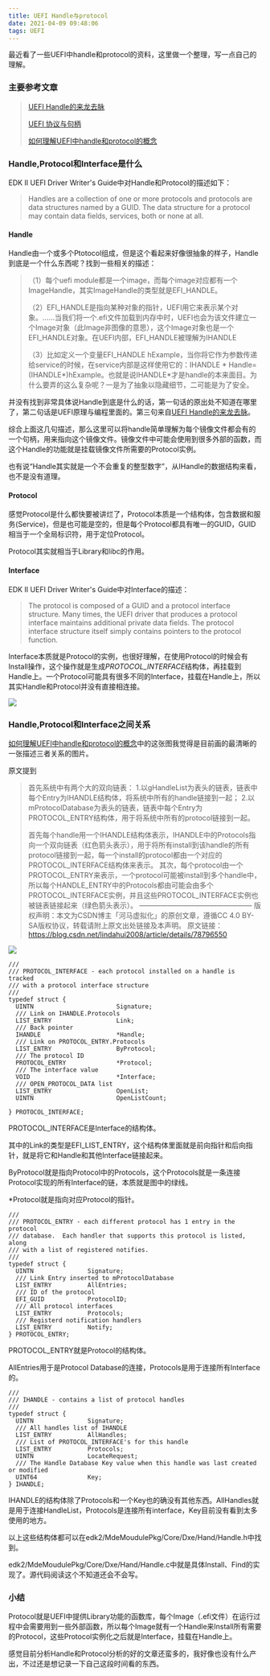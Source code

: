 ```yaml
---
title: UEFI Handle与protocol
date: 2021-04-09 09:48:06
tags: UEFI
---
```


最近看了一些UEFI中handle和protocol的资料，这里做一个整理，写一点自己的理解。

<!--more-->

### 主要参考文章

> [UEFI Handle的来龙去脉](https://harmonyhu.com/2010/11/18/UEFI-Handle/)
>
> [UEFI 协议与句柄](https://blog.csdn.net/robinsongsog/article/details/98849049?spm=1001.2014.3001.5501)
>
> [如何理解UEFI中handle和protocol的概念](https://blog.csdn.net/lindahui2008/article/details/78796550)



### Handle,Protocol和Interface是什么

EDK II UEFI Driver Writer's Guide中对Handle和Protocol的描述如下：

> Handles are a collection of one or more protocols and protocols are data structures named by a GUID. The data structure for a protocol may contain data fields, services, both or none at all.

#### Handle

Handle由一个或多个Ptotocol组成，但是这个看起来好像很抽象的样子，Handle到底是一个什么东西呢？找到一些相关的描述：

> （1）每个uefi module都是一个image，而每个image对应都有一个ImageHandle，其实ImageHandle的类型就是EFI_HANDLE。
>
> （2）EFI_HANDLE是指向某种对象的指针，UEFI用它来表示某个对象。……当我们将一个.efi文件加载到内存中时，UEFI也会为该文件建立一个Image对象（此Image非图像的意思），这个Image对象也是一个EFI_HANDLE对象。在UEFI内部，EFI_HANDLE被理解为IHANDLE
>
> （3）比如定义一个变量EFI_HANDLE hExample，当你将它作为参数传递给service的时候，在service内部是这样使用它的：IHANDLE * Handle=(IHANDLE*)hExample。也就是说IHANDLE*才是handle的本来面目。为什么要弄的这么复杂呢？一是为了抽象以隐藏细节，二可能是为了安全。

并没有找到非常具体说Handle到底是什么的话，第一句话的原出处不知道在哪里了，第二句话是UEFI原理与编程里面的。第三句来自[UEFI Handle的来龙去脉](https://harmonyhu.com/2010/11/18/UEFI-Handle/)。

综合上面这几句描述，那么这里可以将handle简单理解为每个镜像文件都会有的一个句柄，用来指向这个镜像文件。镜像文件中可能会使用到很多外部的函数，而这个Handle的功能就是挂载镜像文件所需要的Protocol实例。

也有说“Handle其实就是一个不会重复的整型数字”，从IHandle的数据结构来看，也不是没有道理。

#### Protocol

感觉Protocol是什么都快要被讲烂了，Protocol本质是一个结构体，包含数据和服务(Service)，但是也可能是空的，但是每个Protocol都具有唯一的GUID，GUID相当于一个全局标识符，用于定位Protocol。

Protocol其实就相当于Library和libc的作用。

#### Interface

EDK II UEFI Driver Writer's Guide中对Interface的描述：

> The protocol is composed of a GUID and a protocol interface structure.
> Many times, the UEFI driver that produces a protocol interface maintains additional private data fields. The protocol interface structure itself simply contains pointers to the protocol function. 

Interface本质就是Protocol的实例，也很好理解，在使用Protocol的时候会有Install操作，这个操作就是生成*PROTOCOL_INTERFACE*结构体，再挂载到Handle上。一个Protocol可能具有很多不同的Interface，挂载在Handle上，所以其实Handle和Protocol并没有直接相连接。

![](image1.jpg)

### Handle,Protocol和Interface之间关系

[如何理解UEFI中handle和protocol的概念](https://blog.csdn.net/lindahui2008/article/details/78796550)中的这张图我觉得是目前画的最清晰的一张描述三者关系的图片。

原文提到

> 首先系统中有两个大的双向链表：
> 1.以gHandleList为表头的链表，链表中每个Entry为IHANDLE结构体，将系统中所有的handle链接到一起；
> 2.以mProtocolDatabase为表头的链表，链表中每个Entry为PROTOCOL_ENTRY结构体，用于将系统中所有的protocol链接到一起。
>
> 首先每个handle用一个IHANDLE结构体表示，IHANDLE中的Protocols指向一个双向链表（红色箭头表示），用于将所有install到该handle的所有protocol链接到一起，每一个install的protocol都由一个对应的PROTOCOL_INTERFACE结构体来表示。
> 其次，每个protocol由一个PROTOCOL_ENTRY来表示，一个protocol可能被install到多个handle中，所以每个HANDLE_ENTRY中的Protocols都由可能会由多个PROTOCOL_INTERFACE实例，并且这些PROTOCOL_INTERFACE实例也被链表链接起来（绿色箭头表示）。
> ————————————————
> 版权声明：本文为CSDN博主「河马虚拟化」的原创文章，遵循CC 4.0 BY-SA版权协议，转载请附上原文出处链接及本声明。
> 原文链接：https://blog.csdn.net/lindahui2008/article/details/78796550

![](image2.jpeg)

```
///
/// PROTOCOL_INTERFACE - each protocol installed on a handle is tracked
/// with a protocol interface structure
///
typedef struct {
  UINTN                       Signature;
  /// Link on IHANDLE.Protocols
  LIST_ENTRY                  Link;   
  /// Back pointer
  IHANDLE                     *Handle;  
  /// Link on PROTOCOL_ENTRY.Protocols
  LIST_ENTRY                  ByProtocol; 
  /// The protocol ID
  PROTOCOL_ENTRY              *Protocol;  
  /// The interface value
  VOID                        *Interface; 
  /// OPEN_PROTOCOL_DATA list
  LIST_ENTRY                  OpenList;       
  UINTN                       OpenListCount;

} PROTOCOL_INTERFACE;
```

PROTOCOL_INTERFACE是Interface的结构体。

其中的Link的类型是EFI_LIST_ENTRY，这个结构体里面就是前向指针和后向指针，就是将它和Handle和其他Interface链接起来。

ByProtocol就是指向Protocol中的Protocols，这个Protocols就是一条连接Protocol实现的所有Interface的链，本质就是图中的绿线。

*Protocol就是指向对应Protocol的指针。

```
///
/// PROTOCOL_ENTRY - each different protocol has 1 entry in the protocol
/// database.  Each handler that supports this protocol is listed, along
/// with a list of registered notifies.
///
typedef struct {
  UINTN               Signature;
  /// Link Entry inserted to mProtocolDatabase
  LIST_ENTRY          AllEntries;  
  /// ID of the protocol
  EFI_GUID            ProtocolID;  
  /// All protocol interfaces
  LIST_ENTRY          Protocols;     
  /// Registerd notification handlers
  LIST_ENTRY          Notify;                 
} PROTOCOL_ENTRY;
```

PROTOCOL_ENTRY就是Protocol的结构体。

AllEntries用于是Protocol Database的连接，Protocols是用于连接所有Interface的。

```
///
/// IHANDLE - contains a list of protocol handles
///
typedef struct {
  UINTN               Signature;
  /// All handles list of IHANDLE
  LIST_ENTRY          AllHandles;
  /// List of PROTOCOL_INTERFACE's for this handle
  LIST_ENTRY          Protocols;      
  UINTN               LocateRequest;
  /// The Handle Database Key value when this handle was last created or modified
  UINT64              Key;
} IHANDLE;
```

IHANDLE的结构体除了Protocols和一个Key也的确没有其他东西。AllHandles就是用于连接HandleList，Protocols是连接所有interface，Key目前没有看到太多使用的地方。

以上这些结构体都可以在edk2/MdeMoudulePkg/Core/Dxe/Hand/Handle.h中找到。

edk2/MdeMoudulePkg/Core/Dxe/Hand/Handle.c中就是具体Install、Find的实现了。源代码阅读这个不知道还会不会写。



### 小结

Protocol就是UEFI中提供Library功能的函数库，每个Image（.efi文件）在运行过程中会需要用到一些外部函数，所以每个Image就有一个Handle来Install所有需要的Protocol，这些Protocol实例化之后就是Interface，挂载在Handle上。

感觉目前分析Handle和Protocol分析的好的文章还蛮多的，我好像也没有什么产出，不过还是想记录一下自己这段时间看的东西。